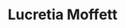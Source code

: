 ---
pid: ch583
title: Lucretia Moffett
location_transcription: 
coordinates: "[-75.163996584377, 39.952987509869]"
zipcode: 
gen_neighborhood: 
neighborhood: 
outside_phl: 
age: '65'
age_range: 60-69
instagram: 
image_file_name: ch_583.jpg
proposal_transcription: 
topic: Unknown
topic_summary: '0'
type: Other No Form
keywords_other: lucretia moffett
credit: Suzanne Cap
image_labels: 
twitter: 
facebook: 
permalink: "/monuments/ch583/"
layout: item-page
---